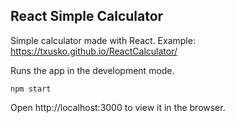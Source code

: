 ## React Simple Calculator

Simple calculator made with React.
Example: https://txusko.github.io/ReactCalculator/

Runs the app in the development mode.

```shell
npm start
```
Open http://localhost:3000 to view it in the browser.